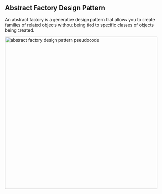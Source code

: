 ## Abstract Factory Design Pattern

An abstract factory is a generative design pattern that allows you to create families of related objects without being tied to specific classes of objects being created.

<img height="500em" src="https://refactoring.guru/images/patterns/diagrams/abstract-factory/example.png?id=5928a61d18bf00b04746" alt="abstract factory design pattern pseudocode"/>